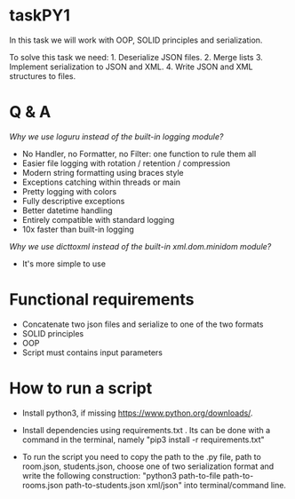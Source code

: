 # taskPY1

<p> In this task we will work with OOP, SOLID
principles and serialization.</p>

<p> To solve this task we need:
1. Deserialize JSON files.
2. Merge lists
3. Implement serialization to JSON and XML.
4. Write JSON and XML structures to files. </p>


# Q & A

*<p> Why we use loguru instead of
the built-in logging module? </p>*

- No Handler, no Formatter, no Filter:
  one function to rule them all
- Easier file logging with rotation / retention / compression
- Modern string formatting using braces style
- Exceptions catching within threads or main
- Pretty logging with colors
- Fully descriptive exceptions
- Better datetime handling
- Entirely compatible with standard logging
- 10x faster than built-in logging

*<p> Why we use dicttoxml instead of
the built-in xml.dom.minidom module? </p>*

- It's more simple to use

# Functional requirements

- Concatenate two json files and serialize to
  one of the two formats
- SOLID principles
- OOP
- Script must contains input parameters

# How to run a script

- Install python3, if missing
  https://www.python.org/downloads/.

- Install dependencies using requirements.txt . 
  Its can be done with a command in the terminal,
  namely "pip3 install -r requirements.txt"

- To run the script
  you need to copy the path to the .py file,
  path to room.json, students.json, choose one of
  two serialization format and 
  write the following 
  construction: "python3 path-to-file
  path-to-rooms.json path-to-students.json xml/json"
  into terminal/command line.
